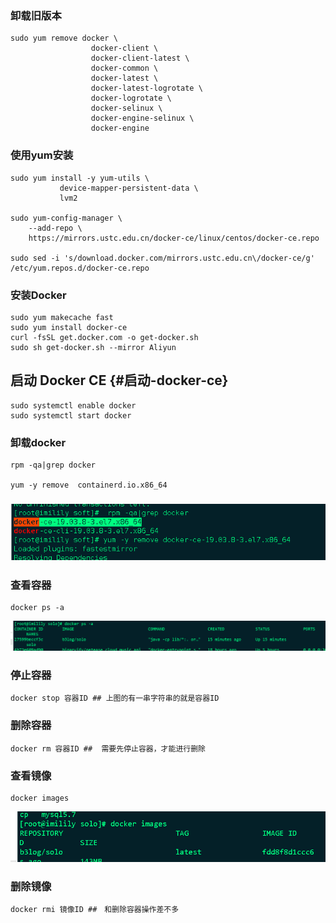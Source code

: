 ### 卸载旧版本

```
sudo yum remove docker \
                  docker-client \
                  docker-client-latest \
                  docker-common \
                  docker-latest \
                  docker-latest-logrotate \
                  docker-logrotate \
                  docker-selinux \
                  docker-engine-selinux \
                  docker-engine
```

### 使用yum安装

```
sudo yum install -y yum-utils \
           device-mapper-persistent-data \
           lvm2

sudo yum-config-manager \
    --add-repo \
    https://mirrors.ustc.edu.cn/docker-ce/linux/centos/docker-ce.repo

sudo sed -i 's/download.docker.com/mirrors.ustc.edu.cn\/docker-ce/g' /etc/yum.repos.d/docker-ce.repo
```

### 安装Docker

```
sudo yum makecache fast
sudo yum install docker-ce
curl -fsSL get.docker.com -o get-docker.sh
sudo sh get-docker.sh --mirror Aliyun
```

## 启动 Docker CE {#启动-docker-ce}

```
sudo systemctl enable docker
sudo systemctl start docker
```

### 卸载docker

```
rpm -qa|grep docker

yum -y remove  containerd.io.x86_64
```

### ![](/assets/azd-4.png)

### 

### 查看容器

```
docker ps -a
```

![](/assets/azd-1.png)

### 停止容器

```
docker stop 容器ID ## 上图的有一串字符串的就是容器ID
```

### 删除容器

```
docker rm 容器ID ##  需要先停止容器，才能进行删除
```

### 查看镜像

```
docker images
```

![](/assets/azd-2.png)

### 删除镜像

```
docker rmi 镜像ID ##　和删除容器操作差不多
```



